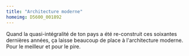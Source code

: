 ```yaml
---
title: "Architecture moderne"
homeimg: D5600_001892
---
```

Quand la quasi-intégralité de ton pays a été re-construit ces soixantes dernières années, ça laisse beaucoup de place à
l'architecture moderne. Pour le meilleur et pour le pire. 